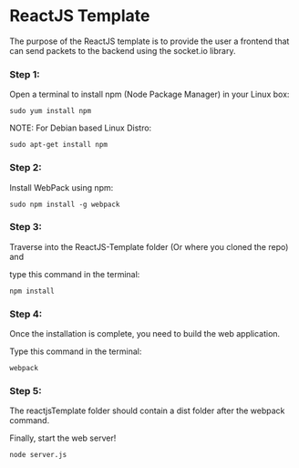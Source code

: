 # ReactJS Template

The purpose of the ReactJS template is to provide the user
a frontend that can send packets to the backend using the
socket.io library.

### Step 1:

Open a terminal to install npm (Node Package Manager) in your Linux box:

```shell
sudo yum install npm
```

NOTE: For Debian based Linux Distro:

```shell
sudo apt-get install npm
```

### Step 2:

Install WebPack using npm:

```shell
sudo npm install -g webpack
```

### Step 3:

Traverse into the ReactJS-Template folder (Or where you cloned the repo) and

type this command in the terminal:

```shell
npm install
```

### Step 4:

Once the installation is complete, you need to build the web application.

Type this command in the terminal:

```shell
webpack
```

### Step 5:

The reactjsTemplate folder should contain a dist folder after the webpack command. 

Finally, start the web server!

```shell
node server.js
```
  
